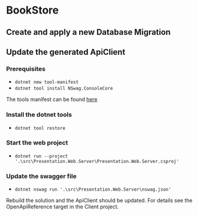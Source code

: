 ﻿# BookStore

## Create and apply a new Database Migration

## Update the generated ApiClient

### Prerequisites
- `dotnet new tool-manifest`
- `dotnet tool install NSwag.ConsoleCore`

The tools manifest can be found [here](../../../.config/dotnet-tools.json)

### Install the dotnet tools
- `dotnet tool restore`

### Start the web project
- `dotnet run --project '.\src\Presentation.Web.Server\Presentation.Web.Server.csproj'`

### Update the swagger file
- `dotnet nswag run '.\src\Presentation.Web.Server\nswag.json'`

Rebuild the solution and the ApiClient should be updated. For details see the OpenApiReference target in the Client project.
